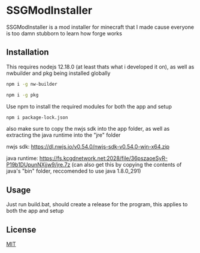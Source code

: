 # SSGModInstaller

SSGModInstaller is a mod installer for minecraft that I made cause everyone is too damn stubborn to learn how forge works

## Installation

This requires nodejs 12.18.0 (at least thats what i developed it on), as well as nwbuilder and pkg being installed globally

```bash
npm i -g nw-builder
```

```bash
npm i -g pkg
```

Use npm to install the required modules for both the app and setup

```bash
npm i package-lock.json
```

also make sure to copy the nwjs sdk into the app folder, as well as extracting the java runtime into the "jre" folder

nwjs sdk: https://dl.nwjs.io/v0.54.0/nwjs-sdk-v0.54.0-win-x64.zip

java runtime: https://fs.kcgdnetwork.net:2028/file/36pszaoeSyR-P19b1DUpunNXjjw9/jre.7z (can also get this by copying the contents of java's "bin" folder, reccomended to use java 1.8.0_291)

## Usage

Just run build.bat, should create a release for the program, this applies to both the app and setup

## License
[MIT](https://choosealicense.com/licenses/mit/)